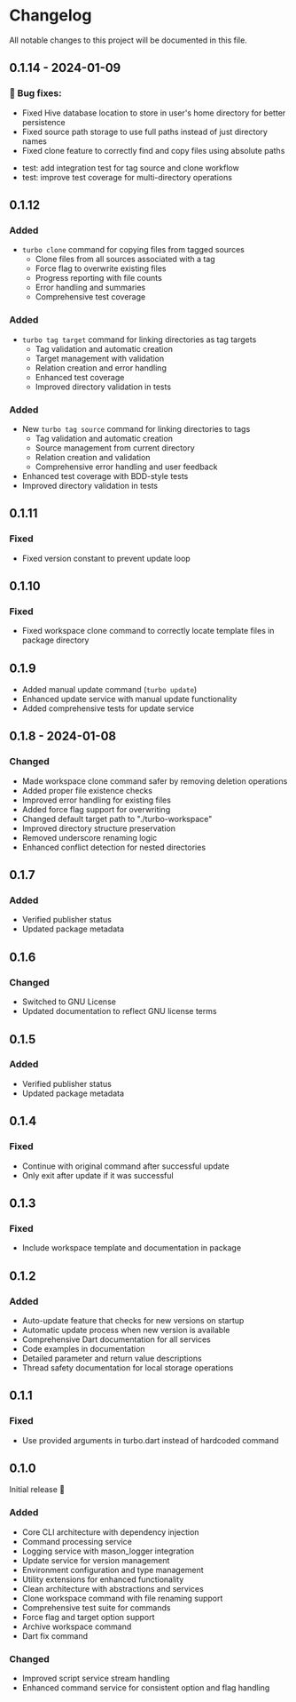 # Changelog

All notable changes to this project will be documented in this file.

## 0.1.14 - 2024-01-09

### 🐛 Bug fixes:
- Fixed Hive database location to store in user's home directory for better persistence
- Fixed source path storage to use full paths instead of just directory names
- Fixed clone feature to correctly find and copy files using absolute paths

* test: add integration test for tag source and clone workflow
* test: improve test coverage for multi-directory operations

## 0.1.12

### Added
- `turbo clone` command for copying files from tagged sources
  - Clone files from all sources associated with a tag
  - Force flag to overwrite existing files
  - Progress reporting with file counts
  - Error handling and summaries
  - Comprehensive test coverage

### Added
- `turbo tag target` command for linking directories as tag targets
  - Tag validation and automatic creation
  - Target management with validation
  - Relation creation and error handling
  - Enhanced test coverage
  - Improved directory validation in tests

### Added
- New `turbo tag source` command for linking directories to tags
  - Tag validation and automatic creation
  - Source management from current directory
  - Relation creation and validation
  - Comprehensive error handling and user feedback
- Enhanced test coverage with BDD-style tests
- Improved directory validation in tests

## 0.1.11

### Fixed
- Fixed version constant to prevent update loop

## 0.1.10

### Fixed
- Fixed workspace clone command to correctly locate template files in package directory

## 0.1.9

- Added manual update command (`turbo update`)
- Enhanced update service with manual update functionality
- Added comprehensive tests for update service

## 0.1.8 - 2024-01-08

### Changed
- Made workspace clone command safer by removing deletion operations
- Added proper file existence checks
- Improved error handling for existing files
- Added force flag support for overwriting
- Changed default target path to "./turbo-workspace"
- Improved directory structure preservation
- Removed underscore renaming logic
- Enhanced conflict detection for nested directories

## 0.1.7

### Added
- Verified publisher status
- Updated package metadata

## 0.1.6

### Changed
- Switched to GNU License
- Updated documentation to reflect GNU license terms

## 0.1.5

### Added
- Verified publisher status
- Updated package metadata

## 0.1.4

### Fixed
- Continue with original command after successful update
- Only exit after update if it was successful

## 0.1.3

### Fixed
- Include workspace template and documentation in package

## 0.1.2

### Added
- Auto-update feature that checks for new versions on startup
- Automatic update process when new version is available
- Comprehensive Dart documentation for all services
- Code examples in documentation
- Detailed parameter and return value descriptions
- Thread safety documentation for local storage operations

## 0.1.1

### Fixed
- Use provided arguments in turbo.dart instead of hardcoded command

## 0.1.0

Initial release 🎉

### Added
- Core CLI architecture with dependency injection
- Command processing service
- Logging service with mason_logger integration
- Update service for version management
- Environment configuration and type management
- Utility extensions for enhanced functionality
- Clean architecture with abstractions and services
- Clone workspace command with file renaming support
- Comprehensive test suite for commands
- Force flag and target option support
- Archive workspace command
- Dart fix command

### Changed
- Improved script service stream handling
- Enhanced command service for consistent option and flag handling
